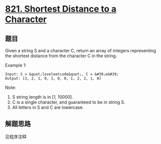 # [821. Shortest Distance to a Character](https://leetcode.com/problems/shortest-distance-to-a-character/)

## 题目

Given a string S and a character C, return an array of integers representing the shortest distance from the character C in the string.

Example 1:

```text
Input: S = &quot;loveleetcode&quot;, C = &#39;e&#39;
Output: [3, 2, 1, 0, 1, 0, 0, 1, 2, 2, 1, 0]
```

Note:

1. S string length is in [1, 10000].
1. C is a single character, and guaranteed to be in string S.
1. All letters in S and C are lowercase.

## 解题思路

见程序注释
